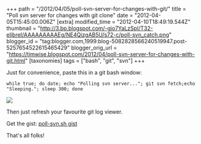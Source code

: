 +++
path = "/2012/04/05/poll-svn-server-for-changes-with-git/"
title = "Poll svn server for changes with git clone"
date = "2012-04-05T15:45:00.006Z"
[extra]
modified_time = "2012-04-10T18:49:19.544Z"
thumbnail = "http://3.bp.blogspot.com/-gjo7YaLzSpI/T32-eIibreI/AAAAAAAAAEg/NE4QizgAB5U/s72-c/poll-svn_catch.png"
blogger_id = "tag:blogger.com,1999:blog-5082828566240519947.post-5257654522615465429"
blogger_orig_url = "https://timwise.blogspot.com/2012/04/poll-svn-server-for-changes-with-git.html"
[taxonomies]
tags = ["bash", "git", "svn"]
+++


Just for convenience, paste this in a git bash window:

    while true; do date; echo "Polling svn server..."; git svn fetch;echo "Sleeping."; sleep 300; done

![](/assets/poll-svn_catch.png)

Then just refresh your favourite git log viewer.

Get the gist: [poll-svn.sh gist](https://gist.github.com/2353631)

That's all folks!
